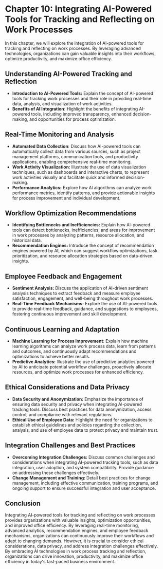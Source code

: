 Chapter 10: Integrating AI-Powered Tools for Tracking and Reflecting on Work Processes
======================================================================================

In this chapter, we will explore the integration of AI-powered tools for tracking and reflecting on work processes. By leveraging advanced technologies, organizations can gain valuable insights into their workflows, optimize productivity, and maximize office efficiency.

Understanding AI-Powered Tracking and Reflection
------------------------------------------------

* **Introduction to AI-Powered Tools:** Explain the concept of AI-powered tools for tracking work processes and their role in providing real-time data, analysis, and visualization of work activities.
* **Benefits of AI Integration:** Highlight the benefits of integrating AI-powered tools, including improved transparency, enhanced decision-making, and opportunities for process optimization.

Real-Time Monitoring and Analysis
---------------------------------

* **Automated Data Collection:** Discuss how AI-powered tools can automatically collect data from various sources, such as project management platforms, communication tools, and productivity applications, enabling comprehensive real-time monitoring.
* **Work Activity Visualization:** Illustrate the use of data visualization techniques, such as dashboards and interactive charts, to represent work activities visually and facilitate quick and informed decision-making.
* **Performance Analytics:** Explore how AI algorithms can analyze work performance metrics, identify patterns, and provide actionable insights for process improvement and individual development.

Workflow Optimization Recommendations
-------------------------------------

* **Identifying Bottlenecks and Inefficiencies:** Explain how AI-powered tools can detect bottlenecks, inefficiencies, and areas for improvement in work processes by analyzing patterns, resource allocation, and historical data.
* **Recommendation Engines:** Introduce the concept of recommendation engines powered by AI, which can suggest workflow optimizations, task prioritization, and resource allocation strategies based on data-driven insights.

Employee Feedback and Engagement
--------------------------------

* **Sentiment Analysis:** Discuss the application of AI-driven sentiment analysis techniques to extract feedback and measure employee satisfaction, engagement, and well-being throughout work processes.
* **Real-Time Feedback Mechanisms:** Explore the use of AI-powered tools to provide real-time feedback, guidance, and suggestions to employees, fostering continuous improvement and skill development.

Continuous Learning and Adaptation
----------------------------------

* **Machine Learning for Process Improvement:** Explain how machine learning algorithms can analyze work process data, learn from patterns and outcomes, and continuously adapt recommendations and optimizations to achieve better results.
* **Predictive Analytics:** Illustrate the use of predictive analytics powered by AI to anticipate potential workflow challenges, proactively allocate resources, and optimize work processes for enhanced efficiency.

Ethical Considerations and Data Privacy
---------------------------------------

* **Data Security and Anonymization:** Emphasize the importance of ensuring data security and privacy when integrating AI-powered tracking tools. Discuss best practices for data anonymization, access control, and compliance with relevant regulations.
* **Ethical Use of Employee Data:** Highlight the need for organizations to establish ethical guidelines and policies regarding the collection, analysis, and use of employee data to protect privacy and maintain trust.

Integration Challenges and Best Practices
-----------------------------------------

* **Overcoming Integration Challenges:** Discuss common challenges and considerations when integrating AI-powered tracking tools, such as data integration, user adoption, and system compatibility. Provide guidance on addressing these challenges effectively.
* **Change Management and Training:** Detail best practices for change management, including effective communication, training programs, and ongoing support to ensure successful integration and user acceptance.

Conclusion
----------

Integrating AI-powered tools for tracking and reflecting on work processes provides organizations with valuable insights, optimization opportunities, and improved office efficiency. By leveraging real-time monitoring, advanced analytics, recommendation engines, and employee feedback mechanisms, organizations can continuously improve their workflows and adapt to changing demands. However, it is crucial to consider ethical considerations, data privacy, and address integration challenges effectively. By embracing AI technologies in work process tracking and reflection, organizations can drive innovation, productivity, and maximize office efficiency in today's fast-paced business environment.
